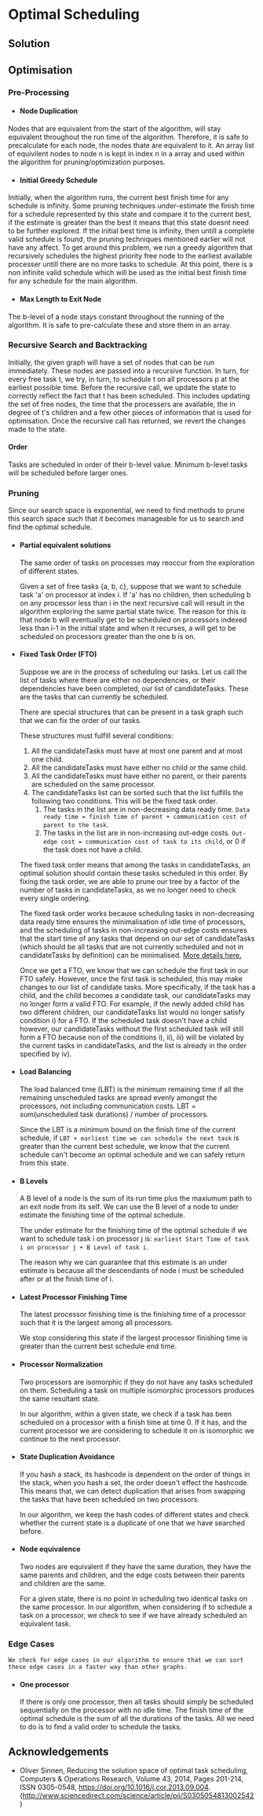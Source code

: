 # Optimal Scheduling

## Solution

## Optimisation

### Pre-Processing
* #### Node Duplication
Nodes that are equivalent from the start of the algorithm, will stay equivalent throughout the run time of the algorithm. Therefore, it is safe to precalculate for each node, the nodes thate are 
equivalent to it. An array list of equivilent nodes to node n is kept in index n in a array and used within the algorithm for pruning/optimization purposes. 

* #### Initial Greedy Schedule

Initially, when the algorithm runs, the current best finish time for any schedule is infinity. Some pruning techniques under-estimate the finish time for a schedule represented by 
this state and compare it to the current best, if the estimate is greater than the best it means that this state doesnt need to be further explored. If the initial best time is infinity, then untill a 
complete valid schedule is found, the pruning techniques mentioned earlier will not have any affect. To get around this problem, we run a greedy algorithm that recursively schedules the highest priority free
node to the earliest available processer untill there are no more tasks to schedule. At this point, there is a non infinite valid schedule which will be used as the initial best finish time for any schedule for 
the main algorithm. 

* #### Max Length to Exit Node
The b-level of a node stays constant throughout the running of the algorithm. It is safe to pre-calculate these and store them in an array. 

### Recursive Search and Backtracking

Initially, the given graph will have a set of nodes that can be run immediately. These nodes are passed into a recursive function. In turn, for every free task t, we try, in turn, to schedule t on all processors p at the earliest possible 
time. Before the recursive call, we update the state to correctly reflect the fact that t has been scheduled. This includes updating the set of free nodes, the time that the processers are available, the in degree of t's children and 
a few other pieces of information that is used for optimisation. Once the recursive call has returned, we revert the changes made to the state.

#### Order

Tasks are scheduled in order of their b-level value. Minimum b-level tasks will be scheduled before larger ones. 

### Pruning
Since our search space is exponential, we need to find methods to prune this search space such that it becomes manageable for us to search and find the optimal schedule.

* #### Partial equivalent solutions
   
    The same order of tasks on processes may reoccur from the exploration of different states.
    
    Given a set of free tasks {a, b, c}, suppose that we want to schedule task 'a' on processor at index i. If 'a' has no children, then scheduling b on any processor less than i in the next recursive call will result in the algorithm exploring the same partial state twice. 
    The reason for this is that node b will eventually get to be scheduled on processors indexed less than i-1 in the initial state and when it recurses, a will get to be scheduled on processors greater than the one b is on. 
    
* #### Fixed Task Order (FTO)
   Suppose we are in the process of scheduling our tasks. Let us call the list of tasks where there are either no dependencies, or their dependencies have been completed, our list of candidateTasks. These are the tasks that can currently be scheduled.
   
   There are special structures that can be present in a task graph such that we can fix the order of our tasks.
   
   These structures must fulfill several conditions:
   1. All the candidateTasks must have at most one parent and at most one child.
   2. All the candidateTasks must have either no child or the same child.
   3. All the candidateTasks must have either no parent, or their parents are scheduled on the same processor.
   4. The candidateTasks list can be sorted such that the list fulfills the following two conditions. This will be the fixed task order.
        1. The tasks in the list are in non-decreasing data ready time. `Data ready time = finish time of parent + communication cost of parent to the task`.
        2. The tasks in the list are in non-increasing out-edge costs. `Out-edge cost = communication cost of task to its child`, or 0 if the task does not have a child.
     
   The fixed task order means that among the tasks in candidateTasks, an optimal solution should contain these tasks scheduled in this order. By fixing the task order, we are able to prune our tree by a factor of the number of tasks in candidateTasks, as we no longer need to check every single ordering. 
   
   The fixed task order works because scheduling tasks in non-decreasing data ready time ensures the minimalisation of idle time of processors, and the scheduling of tasks in non-increasing out-edge costs ensures that the start time of any tasks that depend on our set of candidateTasks (which should be all tasks that are not currently scheduled and not in candidateTasks by definition) can be minimalised. [More details here.](http://www.sciencedirect.com/science/article/pii/S0305054813002542)
   
   Once we get a FTO, we know that we can schedule the first task in our FTO safely. However, once the first task is scheduled, this may make changes to our list of candidate tasks. More specifically, if the task has a child, and the child becomes a candidate task, our candidateTasks may no longer form a valid FTO. For example, if the newly added child has two different children, our candidateTasks list would no longer satisfy condition i) for a FTO. If the scheduled task doesn't have a child however, our candidateTasks without the first scheduled task will still form a FTO because non of the conditions i), ii), iii) will be violated by the current tasks in candidateTasks, and the list is already in the order specified by iv).
   
* #### Load Balancing
    The load balanced time (LBT) is the minimum remaining time if all the remaining unscheduled tasks are spread evenly amongst the processors, not including communication costs. LBT = sum(unscheduled task durations) / number of processors.
    
    Since the LBT is a minimum bound on the finish time of the current schedule, if `LBT + earliest time we can schedule the next task` is greater than the current best schedule, we know that the current schedule can't become an optimal schedule and we can safely return from this state.

* #### B Levels
    A B level of a node is the sum of its run time plus the maxiumum path to an exit node from its self. We can use the B level of a node to under estimate the finishing time of the optimal schedule. 
    
    The under estimate for the finishing time of the optimal schedule if we want to schedule task i on processor j is: `earliest Start Time of task i on processor j + B Level of task i`. 
    
    The reason why we can guarantee that this estimate is an under estimate is because all the descendants of node i must be scheduled after or at the finish time of i. 
    
* #### Latest Processor Finishing Time
    The latest processor finishing time is the finishing time of a processor such that it is the largest among all processors. 
    
    We stop considering this state if the largest processor finishing time is greater than the current best schedule end time.

* #### Processor Normalization
    Two processors are isomorphic if they do not have any tasks scheduled on them. Scheduling a task on multiple isomorphic processors produces the same resultant state.
    
    In our algorithm, within a given state, we check if a task has been scheduled on a processor with a finish time at time 0. If it has, and the current processor we are considering to schedule it on is isomorphic we continue to the next processor. 
    
* #### State Duplication Avoidance
    If you hash a stack, its hashcode is dependent on the order of things in the stack, when you hash a set, the order doesn't effect the hashcode. This means that, we can detect duplication that arises from swapping the tasks that have been scheduled on two processors. 
    
    In our algorithm, we keep the hash codes of different states and check whether the current state is a duplicate of one that we have searched before.
    
* #### Node equivalence
    Two nodes are equivalent if they have the same duration, they have the same parents and children, and the edge costs between their parents and children are the same. 
    
    For a given state, there is no point in scheduling two identical tasks on the same processor. In our algorithm, when considering if to schedule a task on a processor, we check to see if we have already scheduled an equivalent task.
    

### Edge Cases
    We check for edge cases in our algorithm to ensure that we can sort these edge cases in a faster way than other graphs.

* #### One processor
    If there is only one processor, then all tasks should simply be scheduled sequentially on the processor with no idle time. The finish time of the optimal schedule is the sum of all the durations of the tasks. All we need to do is to find a valid order to schedule the tasks. 



## Acknowledgements
- Oliver Sinnen,
Reducing the solution space of optimal task scheduling,
Computers & Operations Research,
Volume 43,
2014,
Pages 201-214,
ISSN 0305-0548,
https://doi.org/10.1016/j.cor.2013.09.004.
(http://www.sciencedirect.com/science/article/pii/S0305054813002542)
